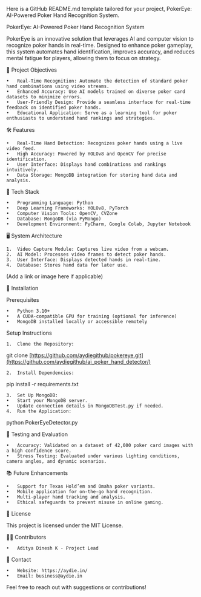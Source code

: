 Here is a GitHub README.md template tailored for your project, PokerEye: AI-Powered Poker Hand Recognition System.

PokerEye: AI-Powered Poker Hand Recognition System

PokerEye is an innovative solution that leverages AI and computer vision to recognize poker hands in real-time. Designed to enhance poker gameplay, this system automates hand identification, improves accuracy, and reduces mental fatigue for players, allowing them to focus on strategy.

🎯 Project Objectives

	•	Real-Time Recognition: Automate the detection of standard poker hand combinations using video streams.
	•	Enhanced Accuracy: Use AI models trained on diverse poker card datasets to minimize errors.
	•	User-Friendly Design: Provide a seamless interface for real-time feedback on identified poker hands.
	•	Educational Application: Serve as a learning tool for poker enthusiasts to understand hand rankings and strategies.

🛠️ Features

	•	Real-Time Hand Detection: Recognizes poker hands using a live video feed.
	•	High Accuracy: Powered by YOLOv8 and OpenCV for precise identification.
	•	User Interface: Displays hand combinations and rankings intuitively.
	•	Data Storage: MongoDB integration for storing hand data and analysis.

🧰 Tech Stack

	•	Programming Language: Python
	•	Deep Learning Frameworks: YOLOv8, PyTorch
	•	Computer Vision Tools: OpenCV, CVZone
	•	Database: MongoDB (via PyMongo)
	•	Development Environment: PyCharm, Google Colab, Jupyter Notebook

🖥️ System Architecture

	1.	Video Capture Module: Captures live video from a webcam.
	2.	AI Model: Processes video frames to detect poker hands.
	3.	User Interface: Displays detected hands in real-time.
	4.	Database: Stores hand data for later use.

 (Add a link or image here if applicable)

🚀 Installation

Prerequisites

	•	Python 3.10+
	•	A CUDA-compatible GPU for training (optional for inference)
	•	MongoDB installed locally or accessible remotely

Setup Instructions

	1.	Clone the Repository:

git clone [https://github.com/aydiegithub/pokereye.git](https://github.com/aydiegithub/ai_poker_hand_detector/)


	2.	Install Dependencies:

pip install -r requirements.txt


	3.	Set Up MongoDB:
	•	Start your MongoDB server.
	•	Update connection details in MongoDBTest.py if needed.
	4.	Run the Application:

python PokerEyeDetector.py

🧪 Testing and Evaluation

	•	Accuracy: Validated on a dataset of 42,000 poker card images with a high confidence score.
	•	Stress Testing: Evaluated under various lighting conditions, camera angles, and dynamic scenarios.

📚 Future Enhancements

	•	Support for Texas Hold’em and Omaha poker variants.
	•	Mobile application for on-the-go hand recognition.
	•	Multi-player hand tracking and analysis.
	•	Ethical safeguards to prevent misuse in online gaming.

📜 License

This project is licensed under the MIT License.

👨‍💻 Contributors

	•	Aditya Dinesh K - Project Lead

📧 Contact

	•	Website: https://aydie.in/
	•	Email: business@aydie.in

Feel free to reach out with suggestions or contributions!
